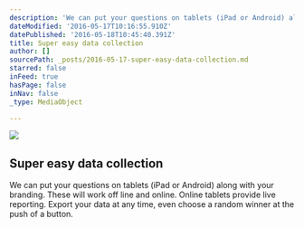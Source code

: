 ```yaml
---
description: 'We can put your questions on tablets (iPad or Android) along with your branding. These will work off line and online. Online tablets provide live reporting. Export your data at any time, even choose a random winner at the push of a button. '
dateModified: '2016-05-17T10:16:55.910Z'
datePublished: '2016-05-18T10:45:40.391Z'
title: Super easy data collection
author: []
sourcePath: _posts/2016-05-17-super-easy-data-collection.md
starred: false
inFeed: true
hasPage: false
inNav: false
_type: MediaObject

---
```

<article style=""><img src="https://the-grid-user-content.s3-us-west-2.amazonaws.com/ac69fa1f-c0dd-47cb-8885-6104094eabf2.jpg" /><h1>Super easy data collection</h1><p>We can put your questions on tablets (iPad or Android) along with your branding. These will work off line and online. Online tablets provide live reporting. Export your data at any time, even choose a random winner at the push of a button. </p></article>